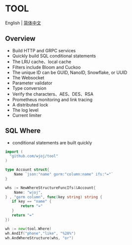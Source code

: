 # TOOL

English | [简体中文](README-CN.md)

## Overview

* Build HTTP and GRPC services
* Quickly build SQL conditional statements
* The LRU cache、local cache
* Filters include Bloom and Cuckoo
* The unique ID can be GUID, NanoID, Snowflake, or UUID
* The Websocket
* Parameter validator
* Type conversion
* Verify the characters、AES、DES、RSA
* Prometheus monitoring and link tracing
* A distributed lock
* The log level
* Current limiter

## SQL Where 
* conditional statements are built quickly

```go
import (
  "github.com/wjoj/tool"
)

type Account struct{
    Name `json:"name" gorm:"column:name" ifs:"="`
}

whs := NewWhereStructureFuncIfs(&Account{
    Name: "wjoj",
} , "gorm column", func(key string) string {
   if key == "name" {
       return "="
   }
   return "="
})

wh := new(tool.Where)
wh.AndIf("phone","like", "%28%")
wh.AndWhereStructure(whs, "or")
```